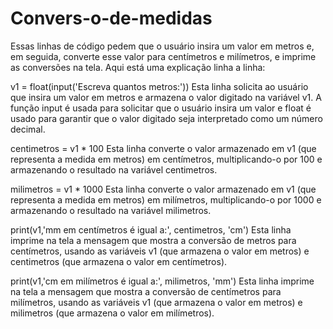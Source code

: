 # Convers-o-de-medidas
Essas linhas de código pedem que o usuário insira um valor em metros e, em seguida, converte esse valor para centímetros e milímetros, e imprime as conversões na tela. Aqui está uma explicação linha a linha:

v1 = float(input('Escreva quantos metros:'))
Esta linha solicita ao usuário que insira um valor em metros e armazena o valor digitado na variável v1. A função input é usada para solicitar que o usuário insira um valor e float é usado para garantir que o valor digitado seja interpretado como um número decimal.

centimetros = v1 * 100
Esta linha converte o valor armazenado em v1 (que representa a medida em metros) em centímetros, multiplicando-o por 100 e armazenando o resultado na variável centimetros.

milimetros = v1 * 1000
Esta linha converte o valor armazenado em v1 (que representa a medida em metros) em milímetros, multiplicando-o por 1000 e armazenando o resultado na variável milimetros.

print(v1,'mm em centímetros é igual a:', centimetros, 'cm')
Esta linha imprime na tela a mensagem que mostra a conversão de metros para centímetros, usando as variáveis v1 (que armazena o valor em metros) e centimetros (que armazena o valor em centímetros).

print(v1,'cm em milímetros é igual a:', milimetros, 'mm')
Esta linha imprime na tela a mensagem que mostra a conversão de centímetros para milímetros, usando as variáveis v1 (que armazena o valor em metros) e milimetros (que armazena o valor em milímetros).
